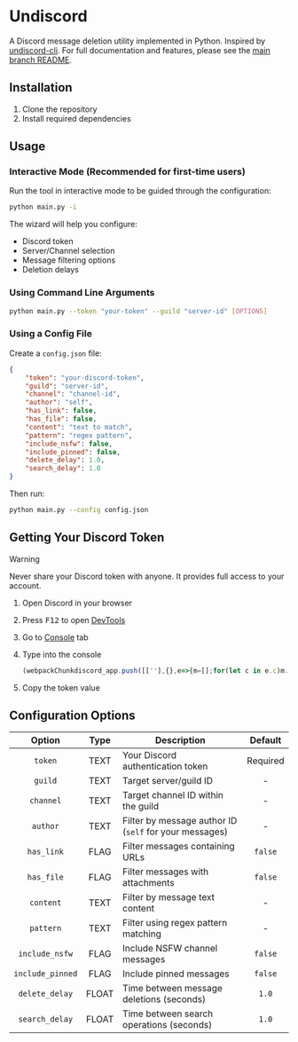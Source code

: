 # Undiscord

A Discord message deletion utility implemented in Python. Inspired by [undiscord-cli](https://github.com/ShivamB25/undiscord-cli). For full documentation and features, please see the [main branch README](https://github.com/kazuki388/Undiscord/blob/main/README.md).

## Installation

1. Clone the repository
2. Install required dependencies

## Usage

### Interactive Mode (Recommended for first-time users)

Run the tool in interactive mode to be guided through the configuration:

```bash
python main.py -i
```

The wizard will help you configure:

- Discord token
- Server/Channel selection
- Message filtering options
- Deletion delays

### Using Command Line Arguments

```bash
python main.py --token "your-token" --guild "server-id" [OPTIONS]
```

### Using a Config File

Create a `config.json` file:

```json
{
    "token": "your-discord-token",
    "guild": "server-id",
    "channel": "channel-id",
    "author": "self",
    "has_link": false,
    "has_file": false,
    "content": "text to match",
    "pattern": "regex pattern",
    "include_nsfw": false,
    "include_pinned": false,
    "delete_delay": 1.0,
    "search_delay": 1.0
}
```

Then run:

```bash
python main.py --config config.json
```

## Getting Your Discord Token

> [!WARNING]
> Never share your Discord token with anyone. It provides full access to your account.

1. Open Discord in your browser
2. Press <kbd>F12</kbd> to open [DevTools](https://developer.chrome.com/docs/devtools/overview)
3. Go to [Console](https://developer.chrome.com/docs/devtools/console/) tab
4. Type into the console

   ```js
   (webpackChunkdiscord_app.push([[''],{},e=>{m=[];for(let c in e.c)m.push(e.c[c])}]),m).find(m=>m?.exports?.default?.getToken!==void 0).exports.default.getToken()
   ```

5. Copy the token value

## Configuration Options

| Option | Type | Description | Default |
|:------:|:----:|-------------|:-------:|
| `token` | TEXT | Your Discord authentication token | Required |
| `guild` | TEXT | Target server/guild ID | - |
| `channel` | TEXT | Target channel ID within the guild | - |
| `author` | TEXT | Filter by message author ID (`self` for your messages) | - |
| `has_link` | FLAG | Filter messages containing URLs | `false` |
| `has_file` | FLAG | Filter messages with attachments | `false` |
| `content` | TEXT | Filter by message text content | - |
| `pattern` | TEXT | Filter using regex pattern matching | - |
| `include_nsfw` | FLAG | Include NSFW channel messages | `false` |
| `include_pinned` | FLAG | Include pinned messages | `false` |
| `delete_delay` | FLOAT | Time between message deletions (seconds) | `1.0` |
| `search_delay` | FLOAT | Time between search operations (seconds) | `1.0` |
